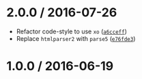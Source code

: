 <!--remark setext-->

<!--lint disable no-multiple-toplevel-headings-->

2.0.0 / 2016-07-26
==================

*   Refactor code-style to use `xo` ([`a6cceff`](https://github.com/wooorm/rehype/commit/a6cceff))
*   Replace `htmlparser2` with `parse5` ([`e76fde3`](https://github.com/wooorm/rehype/commit/e76fde3))

1.0.0 / 2016-06-19
==================

